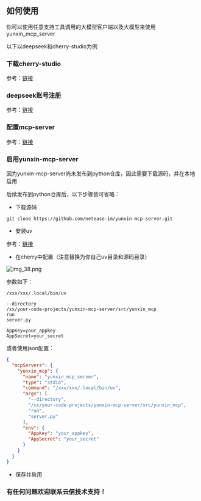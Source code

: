 
## 如何使用

你可以使用任意支持工具调用的大模型客户端以及大模型来使用yunxin_mcp_server

以下以deepseek和cherry-studio为例

### 下载cherry-studio

参考：[链接](https://cherry-ai.com/download)

### deepseek账号注册

参考：[链接](https://www.deepseek.com/)

### 配置mcp-server

参考：[链接](https://docs.cherry-ai.com/advanced-basic/mcp)

### 启用yunxin-mcp-server

因为yunxin-mcp-server尚未发布到python仓库，因此需要下载源码，并在本地启用

后续发布到python仓库后，以下步骤皆可省略：

* 下载源码

```
git clone https://github.com/netease-im/yunxin-mcp-server.git
```

* 安装uv

参考：[链接](https://docs.astral.sh/uv/)

* 在cherry中配置（注意替换为你自己uv目录和源码目录）

![img_38.png](img_38.png)

参数如下：
```
/xxx/xxx/.local/bin/uv
```
```
--directory
/xx/your-code-projects/yunxin-mcp-server/src/yunxin_mcp
run
server.py
```
```
AppKey=your_appkey
AppSecret=your_secret
```

或者使用json配置：
```json
{
  "mcpServers": {
    "yunxin_mcp": {
      "name": "yunxin_mcp_server",
      "type": "stdio",
      "command": "/xxx/xxx/.local/bin/uv",
      "args": [
        "--directory",
        "/xx/your-code-projects/yunxin-mcp-server/src/yunxin_mcp",
        "run",
        "server.py"
      ],
      "env": {
        "AppKey": "your_appkey",
        "AppSecret": "your_secret"
      }
    }
  }
}
```

* 保存并启用


### 有任何问题欢迎联系云信技术支持！